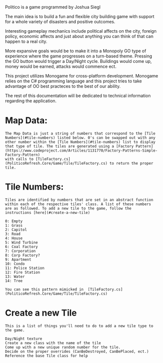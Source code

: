 Politico is a game programmed by Joshua Siegl

The main idea is to build a fun and flexible city building game with support for a whole variety of disasters and positive outcomes. 

Interesting gameplay mechanics include political affects on the city, foreign policy, economic affects and just about anything you can think of that can happen to a real city. 

More expansive goals would be to make it into a Monopoly GO type of experience where the game progresses on a turn-based theme. Pressing the GO button would trigger a Day/Night cycle. Buildings would come up, money would be earned, attacks would commence ect.

This project utilizes Monogame for cross-platform development. Monogame relies on the C# programming language and this project tries to take advantage of OO best practeces to the best of our ability.

The rest of this documentation will be dedicated to technical information regarding the application. 

# Map Data: 
    The Map Data is just a string of numbers that correspond to the [Tile Numbers](#tile-numbers) listed below. 0's can be swapped out with any other number within the [Tile Numbers](#tile-numbers) list to display that type of tile. The tiles are generated using a [Factory Pattern](https://www.codeproject.com/Articles/1131770/Factory-Patterns-Simple-Factory-Pattern)
    with calls to [TileFactory.cs](PoliticoRefresh.Core/Game/Tile/TileFactory.cs) to return the proper tile. 

# Tile Numbers: 
    Tiles are identified by numbers that are set in an abstract function within each of the respective tiles' class. A list of these numbers are as followed. To add a new tile to the game, follow the instructions [here](#create-a-new-tile)

    0: Empty
    1: Grass
    2: Capitol
    3: Road
    4: House
    5: Wind Turbine
    6: Coal Factory
    7: Corporation
    8: Corp Factory?    
    9: Apartment
    10: Condo
    11: Police Station
    12: Fire Station
    13: Water
    14: Tree

    You can see this pattern mimicked in  [TileFactory.cs](PoliticoRefresh.Core/Game/Tile/TileFactory.cs)

# Create a new Tile
    This is a list of things you'll need to do to add a new tile type to the game. 

    Day/Night texture
    Create a new class with the name of the tile
    Come up with a new unique random number for the tile. 
    Decide on the proper overrides (CanBeDestroyed, CanBePlaced, ect.)
    Reference the base Tile class for help